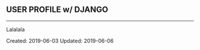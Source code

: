 ## USER PROFILE w/ DJANGO ##
----------------------------

Lalalala


Created: 2019-06-03
Updated: 2019-06-06
